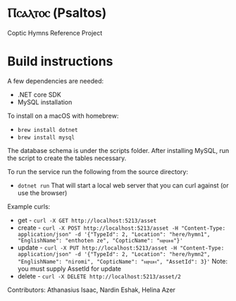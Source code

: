 # Ⲡⲥⲁⲗⲧⲟⲥ (Psaltos)
Coptic Hymns Reference Project

# Build instructions

A few dependencies are needed:
 - .NET core SDK
 - MySQL installation
 
 To install on a macOS with homebrew:
 - `brew install dotnet` 
 - `brew install mysql`
 
The database schema is under the scripts folder. After installing MySQL, run the script to create the tables necessary.

To run the service run the following from the source directory:
- `dotnet run`
That will start a local web server that you can curl against (or use the browser)

Example curls:
- get - `curl -X GET http://localhost:5213/asset`
- create - `curl -X POST http://localhost:5213/asset -H "Content-Type: application/json" -d '{"TypeId": 2, "Location": "here/hymn1", "EnglishName": "enthoten ze", "CopticName": "ⲛⲓⲣⲱⲙⲓ"}'`
- update - `curl -X PUT http://localhost:5213/asset -H "Content-Type: application/json" -d '{"TypeId": 2, "Location": "here/hymn2", "EnglishName": "niromi", "CopticName": "ⲛⲓⲣⲱⲙ", "AssetId": 3}'`
    Note: you must supply AssetId for update
- delete - `curl -X DELETE http://localhost:5213/asset/2`

Contributors:
Athanasius Isaac, Nardin Eshak, Helina Azer
